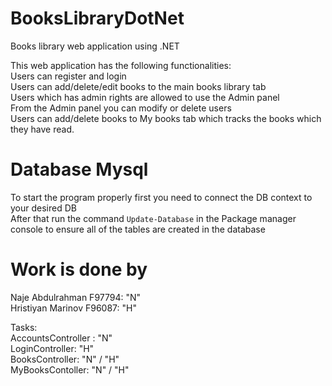 # BooksLibraryDotNet
Books library web application using .NET

This web application has the following functionalities: </br>
Users can register and login</br>
Users can add/delete/edit books to the main books library tab</br>
Users which has admin rights are allowed to use the Admin panel</br>
From the Admin panel you can modify or delete users</br>
Users can add/delete books to My books tab which tracks the books which they have read.</br>

# Database Mysql
To start the program properly first you need to connect the DB context to your desired DB</br>
After that run the command `Update-Database` in the Package manager console to ensure all of the tables are created in the database

# Work is done by </br>
Naje Abdulrahman F97794: "N" </br>
Hristiyan Marinov F96087: "H" </br>

Tasks:</br>
AccountsController : "N" </br>
LoginController: "H" </br>
BooksController: "N" / "H" </br>
MyBooksContoller: "N" / "H" </br>



